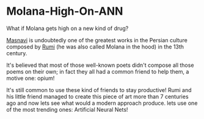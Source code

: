 # Molana-High-On-ANN
What if Molana gets high on a new kind of drug?

[Masnavi](https://en.wikipedia.org/wiki/Masnavi) is undoubtedly one of the greatest works in the Persian culture composed by [Rumi](https://en.wikipedia.org/wiki/Rumi) (he was also called Molana in the hood) in the 13th century.

It's believed that most of those well-known poets didn't compose all those poems on their own; in fact they all had a common friend to help them, a motive one: opium!

It's still common to use these kind of friends to stay productive! Rumi and his little friend managed to create this piece of art more than 7 centuries ago and now lets see what would a modern approach produce. lets use one of the most trending ones: Artificial Neural Nets!
